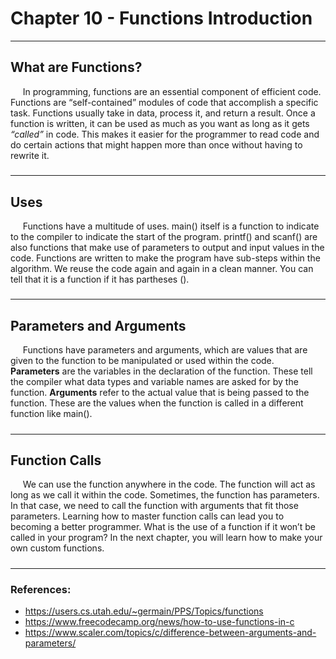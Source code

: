 # Chapter 10 - Functions Introduction

---

## What are Functions?

&nbsp;&nbsp;&nbsp;&nbsp;
In programming, functions are an essential component of efficient code. 
Functions are “self-contained” modules of code that accomplish a 
specific task. Functions usually take in data, process it, and return 
a result. Once a function is written, it can be used as much as you want 
as long as it gets *“called”* in code. This makes it easier for the 
programmer to read code and do certain actions that might happen more 
than once without having to rewrite it.

#####

---

#####

## Uses  

&nbsp;&nbsp;&nbsp;&nbsp;
Functions have a multitude of uses. main() itself is a function to 
indicate to the compiler to indicate the start of the program. printf() 
and scanf() are also functions that make use of parameters to output 
and input values in the code. Functions are written to make the program 
have sub-steps within the algorithm. We reuse the code again and again 
in a clean manner. You can tell that it is a function if it has partheses ().

#####

---

#####

## Parameters and Arguments

&nbsp;&nbsp;&nbsp;&nbsp;
Functions have parameters and arguments, which are values that are 
given to the function to be manipulated or used within the code. 
**Parameters** are the variables in the declaration of the function. 
These tell the compiler what data types and variable names are asked 
for by the function. **Arguments** refer to the actual value that is being 
passed to the function. These are the values when the function is 
called in a different function like main().

#####

---

#####


## Function Calls

&nbsp;&nbsp;&nbsp;&nbsp;
We can use the function anywhere in the code. The function will act as 
long as we call it within the code. Sometimes, the function has 
parameters. In that case, we need to call the function with arguments 
that fit those parameters. Learning how to master function calls can 
lead you to becoming a better programmer. What is the use of a function 
if it won’t be called in your program? In the next chapter, you will 
learn how to make your own custom functions.

#####

---

#####

### References:  
- https://users.cs.utah.edu/~germain/PPS/Topics/functions
- https://www.freecodecamp.org/news/how-to-use-functions-in-c
- https://www.scaler.com/topics/c/difference-between-arguments-and-parameters/
